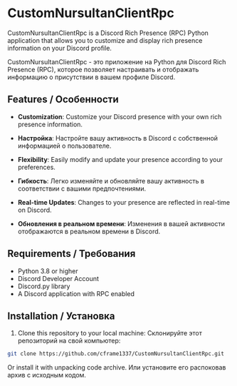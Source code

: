 # CustomNursultanClientRpc

CustomNursultanClientRpc is a Discord Rich Presence (RPC) Python application that allows you to customize and display rich presence information on your Discord profile. 

CustomNursultanClientRpc - это приложение на Python для Discord Rich Presence (RPC), которое позволяет настраивать и отображать информацию о присутствии в вашем профиле Discord.

## Features / Особенности

- **Customization**: Customize your Discord presence with your own rich presence information.
- **Настройка**: Настройте вашу активность в Discord с собственной информацией о пользователе.

- **Flexibility**: Easily modify and update your presence according to your preferences.
- **Гибкость**: Легко изменяйте и обновляйте вашу активность в соответствии с вашими предпочтениями.

- **Real-time Updates**: Changes to your presence are reflected in real-time on Discord.
- **Обновления в реальном времени**: Изменения в вашей активности отображаются в реальном времени в Discord.

## Requirements / Требования

- Python 3.8 or higher
- Discord Developer Account
- Discord.py library
- A Discord application with RPC enabled

## Installation / Установка

1. Clone this repository to your local machine:
   Склонируйте этот репозиторий на свой компьютер:

```bash
git clone https://github.com/cframe1337/CustomNursultanClientRpc.git
```
Or install it with unpacking code archive.
Или установите его распоковав архив с исходным кодом.
